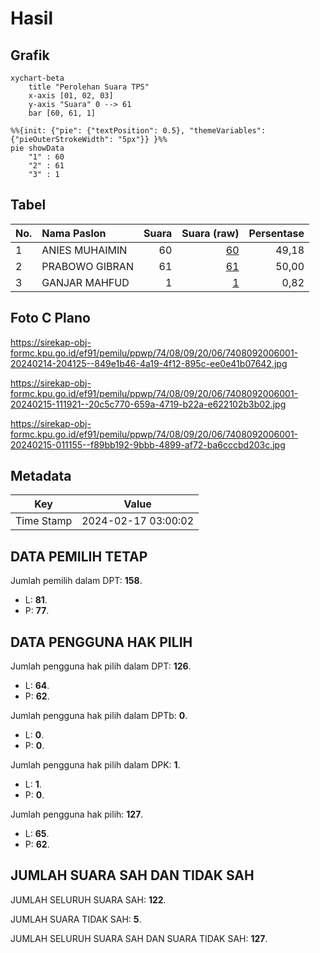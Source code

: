 # Hasil

## Grafik

```mermaid
xychart-beta
    title "Perolehan Suara TPS"
    x-axis [01, 02, 03]
    y-axis "Suara" 0 --> 61
    bar [60, 61, 1]
```

```mermaid
%%{init: {"pie": {"textPosition": 0.5}, "themeVariables": {"pieOuterStrokeWidth": "5px"}} }%%
pie showData
    "1" : 60
    "2" : 61
    "3" : 1
```

## Tabel

| No. | Nama Paslon    | Suara | Suara (raw) | Persentase |
|:--- |:-------------- | -----:| -----------:| ----------:|
| 1   | ANIES MUHAIMIN | 60    | [60][p-1]   | 49,18      |
| 2   | PRABOWO GIBRAN | 61    | [61][p-2]   | 50,00      |
| 3   | GANJAR MAHFUD  | 1     | [1][p-3]    | 0,82       |


[p-1]: https://github.com/gigit-pemilu/pemilu-2024-74-sulawesi-tenggara/blob/main/pilpres/hitung-suara/sub/74-sulawesi-tenggara/sub/08-kolaka-utara/sub/09-watunohu/sub/2006-nyule/sub/001-tps/sub/paslon-1.txt
[p-2]: https://github.com/gigit-pemilu/pemilu-2024-74-sulawesi-tenggara/blob/main/pilpres/hitung-suara/sub/74-sulawesi-tenggara/sub/08-kolaka-utara/sub/09-watunohu/sub/2006-nyule/sub/001-tps/sub/paslon-2.txt
[p-3]: https://github.com/gigit-pemilu/pemilu-2024-74-sulawesi-tenggara/blob/main/pilpres/hitung-suara/sub/74-sulawesi-tenggara/sub/08-kolaka-utara/sub/09-watunohu/sub/2006-nyule/sub/001-tps/sub/paslon-3.txt

## Foto C Plano

https://sirekap-obj-formc.kpu.go.id/ef91/pemilu/ppwp/74/08/09/20/06/7408092006001-20240214-204125--849e1b46-4a19-4f12-895c-ee0e41b07642.jpg

https://sirekap-obj-formc.kpu.go.id/ef91/pemilu/ppwp/74/08/09/20/06/7408092006001-20240215-111921--20c5c770-659a-4719-b22a-e622102b3b02.jpg

https://sirekap-obj-formc.kpu.go.id/ef91/pemilu/ppwp/74/08/09/20/06/7408092006001-20240215-011155--f89bb192-9bbb-4899-af72-ba6cccbd203c.jpg


## Metadata

| Key        | Value               |
| ---------- | ------------------- |
| Time Stamp | 2024-02-17 03:00:02 |


## DATA PEMILIH TETAP

Jumlah pemilih dalam DPT: **158**.
 * L: **81**.
 * P: **77**.

## DATA PENGGUNA HAK PILIH

Jumlah pengguna hak pilih dalam DPT: **126**.
 * L: **64**.
 * P: **62**.

Jumlah pengguna hak pilih dalam DPTb: **0**.
 * L: **0**.
 * P: **0**.

Jumlah pengguna hak pilih dalam DPK: **1**.
 * L: **1**.
 * P: **0**.

Jumlah pengguna hak pilih: **127**.
 * L: **65**.
 * P: **62**.

## JUMLAH SUARA SAH DAN TIDAK SAH

JUMLAH SELURUH SUARA SAH: **122**.

JUMLAH SUARA TIDAK SAH: **5**.

JUMLAH SELURUH SUARA SAH DAN SUARA TIDAK SAH: **127**.


